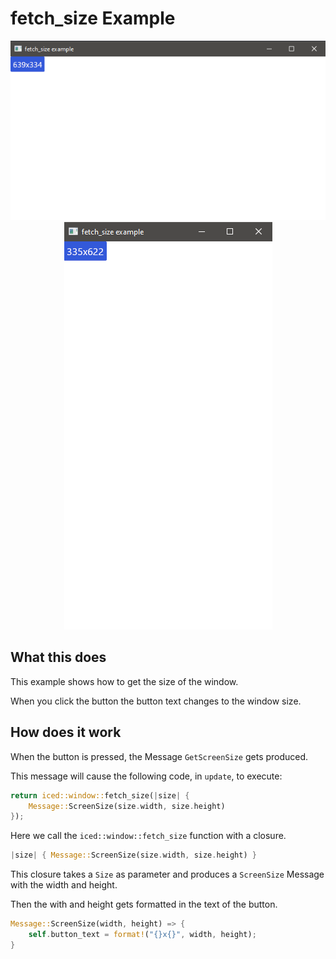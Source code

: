 # fetch_size Example

<div align="center">
    <img src="image1.png">
    <img src="image2.png">
</div>

## What this does
This example shows how to get the size of the window.

When you click the button the button text changes to the window size.


## How does it work
When the button is pressed, the Message `GetScreenSize` gets produced.

This message will cause the following code, in `update`, to execute:
```rust
return iced::window::fetch_size(|size| {
    Message::ScreenSize(size.width, size.height)
});
```

Here we call the `iced::window::fetch_size` function with a closure.

```rust
|size| { Message::ScreenSize(size.width, size.height) }
```

This closure takes a `Size` as parameter and produces a `ScreenSize` Message with the width and height.

Then the with and height gets formatted in the text of the button.

```rust
Message::ScreenSize(width, height) => {
    self.button_text = format!("{}x{}", width, height);
}
```
